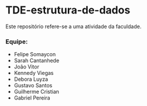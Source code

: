 ﻿# TDE-estrutura-de-dados
Este repositório refere-se a uma atividade da faculdade.

### Equipe:
- Felipe Somaycon
- Sarah Cantanhede
- João Vitor
- Kennedy Viegas
- Debora Luyza
- Gustavo Santos
- Guilherme Cristian
- Gabriel Pereira
